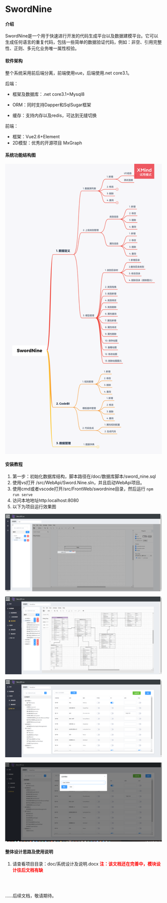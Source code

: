 # SwordNine

#### 介绍
SwordNine是一个用于快速进行开发的代码生成平台以及数据建模平台。它可以生成任何语言的重复代码，包括一些简单的数据验证代码，例如：非空、引用完整性、正则、多元化业务唯一属性校验。

#### 软件架构

整个系统采用前后端分离，前端使用vue，后端使用.net core3.1。

后端：

* 框架及数据库：.net core3.1+Mysql8<br/>

* ORM：同时支持Dapper和SqlSugar框架<br/>

* 缓存：支持内存以及redis，可达到无缝切换

前端：

* 框架：Vue2.6+Element
* 2D模型：优秀的开源项目 MxGraph

#### 系统功能结构图

![](./doc/产品功能结构图.png)

#### 安装教程

1.  第一步：初始化数据库结构，脚本路径在/doc/数据库脚本/sword_nine.sql
2.  使用vs打开 /src/WebApi/Sword.Nine.sln，并且启动WebApi项目。
3.  使用cmd或者vscode打开/src/FrontWeb/swordnine目录，然后运行 ```npm run serve```
4.  访问本地地址http:localhost:8080
5.  以下为项目运行效果图

![](./doc/项目效果图_拖拽.png)

![](./doc/项目模型效果图.png)

![](./doc/项目效果图_属性规则配置.png)

![](./doc/项目效果图_代码生成.png)



#### 整体设计思路及使用说明

1.  请查看项目目录：doc/系统设计及说明.docx     **<span style="color:red">注：该文档还在完善中，模块设计往后文档有缺</span>**

<br/>

<br/>

……后续文档，敬请期待。

